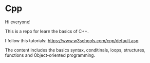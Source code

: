 # Cpp

Hi everyone! 

This is a repo for learn the basics of C++. 

I follow this tutorials: https://www.w3schools.com/cpp/default.asp 

The content includes the basics syntax, conditinals, loops, structures, functions and Object-oriented programming.
